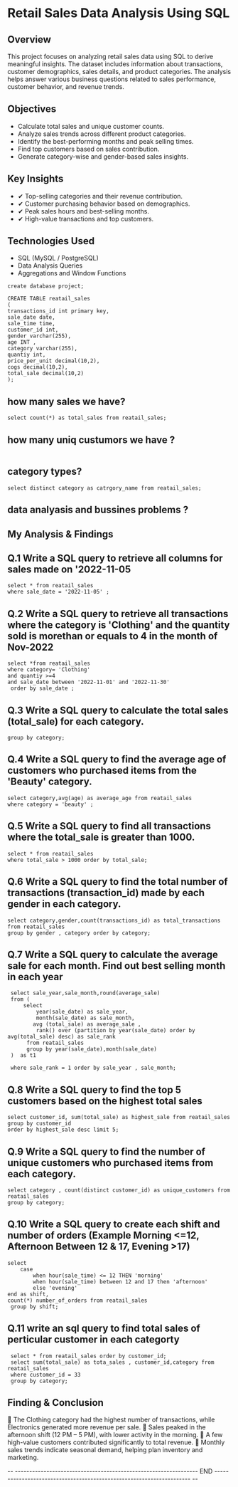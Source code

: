 # Retail Sales Data Analysis Using SQL
##  Overview
This project focuses on analyzing retail sales data using SQL to derive meaningful insights. The dataset includes information about transactions, customer demographics, sales details, and product categories. The analysis helps answer various business questions related to sales performance, customer behavior, and revenue trends.
## Objectives
- Calculate total sales and unique customer counts.
- Analyze sales trends across different product categories.
- Identify the best-performing months and peak selling times.
- Find top customers based on sales contribution.
- Generate category-wise and gender-based sales insights.
## Key Insights
- ✔ Top-selling categories and their revenue contribution.
- ✔ Customer purchasing behavior based on demographics.
- ✔ Peak sales hours and best-selling months.
- ✔ High-value transactions and top customers.
## Technologies Used 
- SQL (MySQL / PostgreSQL)
- Data Analysis Queries
- Aggregations and Window Functions
```
create database project;

CREATE TABLE reatail_sales 
( 
transactions_id int primary key,
sale_date date,
sale_time time,
customer_id int,
gender varchar(255),
age INT ,
category varchar(255),
quantiy int,
price_per_unit decimal(10,2),	
cogs decimal(10,2),
total_sale decimal(10,2)
);
```
## how many sales we have?
```
select count(*) as total_sales from reatail_sales;
```
## how many uniq custumors we have ?

```select count(distinct customer_id) as total_customers from reatail_sales;
```
## category types?
```
select distinct category as catrgory_name from reatail_sales;
```
## data analyasis and bussines problems ?
## My Analysis & Findings

## Q.1 Write a SQL query to retrieve all columns for sales made on '2022-11-05
```
select * from reatail_sales
where sale_date = '2022-11-05' ;
```

## Q.2 Write a SQL query to retrieve all transactions where the category is 'Clothing' and the quantity sold is morethan or equals to 4 in the month of Nov-2022
```
select *from reatail_sales
where category= 'Clothing' 
and quantiy >=4 
and sale_date between '2022-11-01' and '2022-11-30'
 order by sale_date ;
```
 
 ## Q.3 Write a SQL query to calculate the total sales (total_sale) for each category.
 
```select distinct category ,sum(total_sale) from reatail_sales
group by category;
```
## Q.4 Write a SQL query to find the average age of customers who purchased items from the 'Beauty' category.
```
select category,avg(age) as average_age from reatail_sales
where category = 'beauty' ;
```
## Q.5 Write a SQL query to find all transactions where the total_sale is greater than 1000.
```
select * from reatail_sales
where total_sale > 1000 order by total_sale;
```
## Q.6 Write a SQL query to find the total number of transactions (transaction_id) made by each gender in each category.
```
select category,gender,count(transactions_id) as total_transactions from reatail_sales
group by gender , category order by category;
```
## Q.7 Write a SQL query to calculate the average sale for each month. Find out best selling month in each year
```
 select sale_year,sale_month,round(average_sale) 
 from (
     select
         year(sale_date) as sale_year,
         month(sale_date) as sale_month,
		avg (total_sale) as average_sale ,
         rank() over (partition by year(sale_date) order by avg(total_sale) desc) as sale_rank 
      from reatail_sales
      group by year(sale_date),month(sale_date) 
 )  as t1
 
 where sale_rank = 1 order by sale_year , sale_month;
 ```
 ## Q.8 Write a SQL query to find the top 5 customers based on the highest total sales 
``` 
select customer_id, sum(total_sale) as highest_sale from reatail_sales
group by customer_id
order by highest_sale desc limit 5;
```
## Q.9 Write a SQL query to find the number of unique customers who purchased items from each category.
```
select category , count(distinct customer_id) as unique_customers from reatail_sales
group by category;
```
## Q.10 Write a SQL query to create each shift and number of orders (Example Morning <=12, Afternoon Between 12 & 17, Evening >17)
```
select 
	case 
		when hour(sale_time) <= 12 THEN 'morning'
        when hour(sale_time) between 12 and 17 then 'afternoon'
        else 'evening' 
end as shift,
count(*) number_of_orders from reatail_sales
 group by shift;
 ```
## Q.11 write an sql query to find total sales of perticular customer in each categorty 
```
 select * from reatail_sales order by customer_id;
 select sum(total_sale) as tota_sales , customer_id,category from reatail_sales
 where customer_id = 33
 group by category;
```
## Finding & Conclusion
📌 The Clothing category had the highest number of transactions, while Electronics generated more revenue per sale.
📌 Sales peaked in the afternoon shift (12 PM – 5 PM), with lower activity in the morning.
📌 A few high-value customers contributed significantly to total revenue.
📌 Monthly sales trends indicate seasonal demand, helping plan inventory and marketing.
  
  -- ----------------------------------------------------------------  END  --------------------------------------------------------------------- --
 
        






















